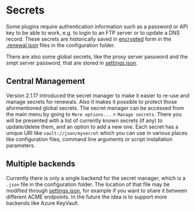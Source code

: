 ---
---
# Secrets

Some plugins require authentication information such as a password or API key
to be able to work, e.g. to login to an FTP server or to update a DNS record.
These secrets are historically saved in [encrypted](/manual/advanced-use/encryption) 
form in the [.renewal.json](/manual/advanced-use/renewal-management) files in the 
configuration folder.

There are also some global secrets, like the proxy server password and the smpt 
server password, that are stored in [settings.json](/reference/settings).

## Central Management

Version 2.1.17 introduced the secret manager to make it easier to re-use and manage
secrets for renewals. Also it makes it possible to protect those aformentioned global 
secrets. The secret manager can be accessed from the main menu by going to 
`More options...` > `Manage secrets`. There you will be presented with a list of currently 
known secrets (if any) to update/delete them, and an option to add a new one. Each secret 
has a unique URI like `vault://json/mysecret` which you can use in various places like 
configuration files, command line arguments or script installation parameters.

## Multiple backends

Currently there is only a single backend for the secret manager, which is a `.json` file 
in the configuration folder. The location of that file may be modified through
[settings.json](/reference/settings), for example if you want to share it between different
ACME endpoints. In the future the idea is to support more backends like Azure KeyVault.